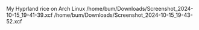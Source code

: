 My Hyprland rice on Arch Linux
/home/bum/Downloads/Screenshot_2024-10-15_19-41-39.xcf
/home/bum/Downloads/Screenshot_2024-10-15_19-43-52.xcf
